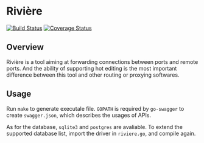 # Rivière

[![Build Status](https://travis-ci.org/limjcst/riviere.svg?branch=master)](https://travis-ci.org/limjcst/riviere)
[![Coverage Status](https://coveralls.io/repos/github/limjcst/riviere/badge.svg?branch=master)](https://coveralls.io/github/limjcst/riviere?branch=master)

## Overview

Rivière is a tool aiming at forwarding connections between ports and remote ports.
And the ability of supporting hot editing is the most important difference between this tool and other routing or proxying softwares.

## Usage

Run `make` to generate executale file.
`GOPATH` is required by `go-swagger` to create `swagger.json`, which describes the usages of APIs.

As for the database, `sqlite3` and `postgres` are avaliable.
To extend the supported database list, import the driver in `riviere.go`, and compile again.
